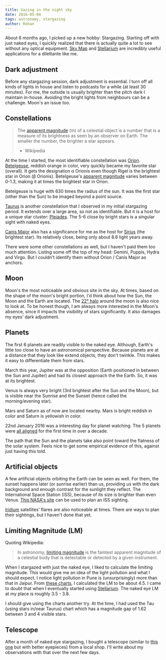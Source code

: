 ```yaml
---
title: Gazing in the night sky
date: 2016-05-04
tags: astronomy, stargazing
author: Rohan
---
```


About 6 months ago, I picked up a new hobby: Stargazing. Starting off with just
naked eyes, I quickly realized that there is actually quite a lot to see without
any optical equipment. [Sky Map][] and [Stellarium][] are incredibly useful
applications for a dilettante like me.

## Dark adjustment

Before any stargazing session, dark adjustment is essential. I turn off all
kinds of lights in house and listen to podcasts for a while (at least 30
minutes). For me, the outside is usually brighter than the pitch dark I maintain
in-house. Avoiding the bright lights from neighbours can be a challenge. Moon's
an issue too.

## Constellations

> The [apparent magnitude][] (m) of a celestial object is a number that is a
> measure of its brightness as seen by an observer on Earth. The smaller the
> number, the
> brighter a star appears.  
> - Wikipedia

At the time I started, the most identifiable constellation was
[Orion][]. [Betelgeuse][], reddish orange in color, very quickly became my
favorite star (overall). It gets the designation α Orionis even though Rigel is
the brightest star in Orion (β Orionis). Betelgeuse's [apparent magnitude][]
varies between 0-1.3, making it at times the brightest star in Orion.

Betelgeuse is huge with 630 times the radius of the sun. It was the first star
(other than the Sun) to be imaged beyond a point source.

[Taurus][] is another constellation that I observed in my initial stargazing
period. It extends over a large area, so not as identifiable. But it is a host
for a unique star cluster: [Pleiades][]. The 5-6 close by bright stars is a
singular sight with naked eyes.

[Canis Major][] also has a significance for me as the host for [Sirius][] (the
brightest star). Its relatively close, being only about 8.6 light years away.

There were some other constellations as well, but I haven't paid them too much
attention. Listing some off the top of my head: Gemini, Puppis, Hydra and
Virgo. But I couldn't identify them without Orion / Canis Major as anchors.

## Moon

Moon's the most noticeable and obvious site in the sky. At times, based on the
shape of the moon's bright portion, I'd think about how the Sun, the Moon and
the Earth are located. The [22° halo][halo] around the moon is also nice to look
at. To be honest though, I am always more interested in the Moon's absence,
since it impacts the visibility of stars significantly. It also damages my eyes'
dark adjustment.

## Planets

The first 6 planets are readily visible to the naked eye. Although, Earth's
little too close to have an astronomical perspective. Because planets are at a
distance that they look like extend objects, they don't twinkle. This makes it
easy to differentiate them from stars.

March this year, Jupiter was at the opposition (Earth positioned in between the
Sun and Jupiter) and had its closest approach the the Earth. So, it was at its
brightest.

Venus is always very bright (3rd brightest after the Sun and the Moon), but is
visible near the Sunrise and the Sunset (hence called the morning/evening star).

Mars and Saturn as of now are located nearby. Mars is bright reddish in color
and Saturn is yellowish in color.

22nd January 2016 was a interesting day for planet watching. The 5 planets were
[all aligned][planet-line] for the first time in over a decade.

The path that the Sun and the planets take also point toward the flatness of the
solar system. Feels nice to get some empirical evidence of this, against just
having this told.

## Artificial objects

A few artificial objects orbiting the Earth can be seen as well. For them, the
sunset happens later (or sunrise earlier) than us, providing us with the dark
background and enough contrast for the sunlight they reflect. The International
Space Station (ISS), because of its size is brighter than even
Venus. [This NASA's site][spotthestation] can be used to plan an ISS sighting.

[Iridium][] satellites' flares are also noticeable at times. There are ways to
plan their sightings, but I haven't done that yet.


## Limiting Magnitude (LM)

Quoting Wikipedia:

> In astronomy, [limiting magnitude][] is the faintest apparent magnitude of a
> celestial body that is detectable or detected by a given instrument.

When I stargazed with just the naked eye, I liked to calculate the limiting
magnitude. This would give me an idea of the light pollution and what I should
expect. I notice light pollution in Pune is (unsurprisingly) more than that in
Jaipur. From [these charts][LM charts], I calculated the LM to be about 4.5. I
came to doubt that when I eventually started using [Stellarium][]. The naked eye
LM at my place is roughly 3.5 - 3.8.

I should give using the charts another try. At the time, I had used the Tau
(using stars in/near Taurus) chart which has a magnitude gap of 1.62 between 3
and 4 visible stars.

## Telescope

After a month of naked eye stargazing, I bought a telescope (similar to
[this one][telescope-114mm] but with better eyepieces) from a local shop. I'll
write about my observations with that over the next few days.

[Sky Map]: https://play.google.com/store/apps/details?id=com.google.android.stardroid&hl=en
[apparent magnitude]: https://en.wikipedia.org/wiki/Apparent_magnitude
[Taurus]: https://en.wikipedia.org/wiki/Taurus_(constellation)
[Orion]: https://en.wikipedia.org/wiki/Orion_(constellation)
[Canis Major]: https://en.wikipedia.org/wiki/Canis_Major
[Betelgeuse]: https://en.wikipedia.org/wiki/Betelgeuse
[Sirius]: https://en.wikipedia.org/wiki/Sirius
[Pleiades]: https://en.wikipedia.org/wiki/Pleiades
[halo]: https://en.wikipedia.org/wiki/22°_halo
[planet-line]: http://news.nationalgeographic.com/2015/12/160120-planet-parade-stargazing-astronomy/
[Iridium]: https://en.wikipedia.org/wiki/Satellite_flare#Iridium_flares
[spotthestation]: https://spotthestation.nasa.gov/
[LM charts]: http://www.imo.net/visual/major/observation/lm
[limiting magnitude]: https://en.wikipedia.org/wiki/Limiting_magnitude
[Stellarium]: http://stellarium.org/
[telescope-114mm]: http://www.amazon.com/gp/product/B0000Y8C2Y/ref=as_li_tl?ie=UTF8&camp=1789&creative=9325&creativeASIN=B0000Y8C2Y&linkCode=as2&tag=crodjer-20&linkId=H3RLG5OMNQX6ZMOH
